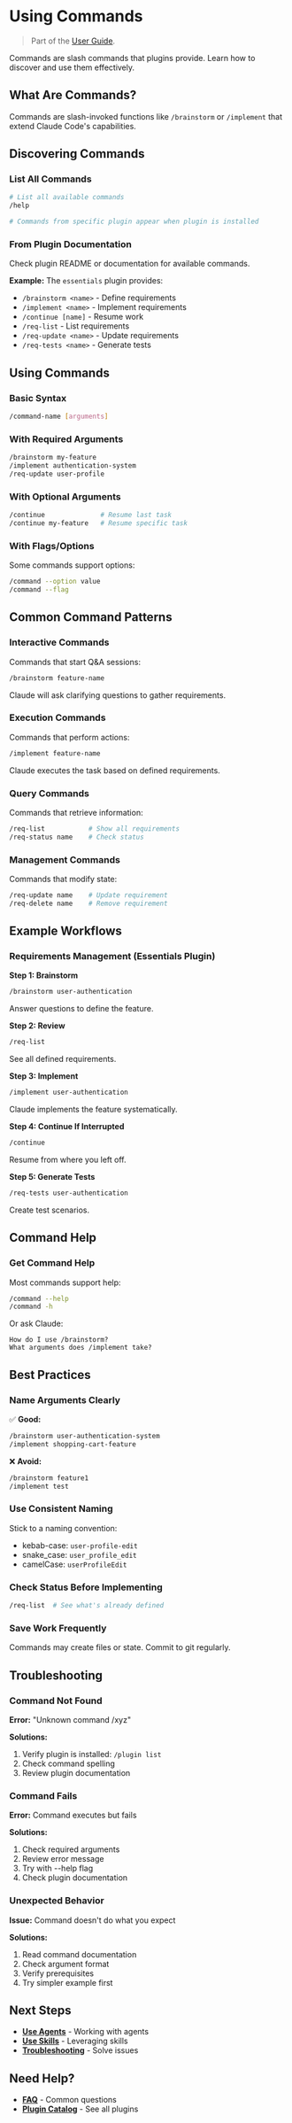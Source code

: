 # Using Commands
> Part of the [User Guide](index.md).

Commands are slash commands that plugins provide. Learn how to discover and use them effectively.

## What Are Commands?

Commands are slash-invoked functions like `/brainstorm` or `/implement` that extend Claude Code's capabilities.

## Discovering Commands

### List All Commands

```bash
# List all available commands
/help

# Commands from specific plugin appear when plugin is installed
```

### From Plugin Documentation

Check plugin README or documentation for available commands.

**Example:** The `essentials` plugin provides:
- `/brainstorm <name>` - Define requirements
- `/implement <name>` - Implement requirements
- `/continue [name]` - Resume work
- `/req-list` - List requirements
- `/req-update <name>` - Update requirements
- `/req-tests <name>` - Generate tests

## Using Commands

### Basic Syntax

```bash
/command-name [arguments]
```

### With Required Arguments

```bash
/brainstorm my-feature
/implement authentication-system
/req-update user-profile
```

### With Optional Arguments

```bash
/continue              # Resume last task
/continue my-feature   # Resume specific task
```

### With Flags/Options

Some commands support options:

```bash
/command --option value
/command --flag
```

## Common Command Patterns

### Interactive Commands

Commands that start Q&A sessions:

```bash
/brainstorm feature-name
```

Claude will ask clarifying questions to gather requirements.

### Execution Commands

Commands that perform actions:

```bash
/implement feature-name
```

Claude executes the task based on defined requirements.

### Query Commands

Commands that retrieve information:

```bash
/req-list           # Show all requirements
/req-status name    # Check status
```

### Management Commands

Commands that modify state:

```bash
/req-update name    # Update requirement
/req-delete name    # Remove requirement
```

## Example Workflows

### Requirements Management (Essentials Plugin)

**Step 1: Brainstorm**
```bash
/brainstorm user-authentication
```
Answer questions to define the feature.

**Step 2: Review**
```bash
/req-list
```
See all defined requirements.

**Step 3: Implement**
```bash
/implement user-authentication
```
Claude implements the feature systematically.

**Step 4: Continue If Interrupted**
```bash
/continue
```
Resume from where you left off.

**Step 5: Generate Tests**
```bash
/req-tests user-authentication
```
Create test scenarios.

## Command Help

### Get Command Help

Most commands support help:

```bash
/command --help
/command -h
```

Or ask Claude:

```
How do I use /brainstorm?
What arguments does /implement take?
```

## Best Practices

### Name Arguments Clearly

✅ **Good:**
```bash
/brainstorm user-authentication-system
/implement shopping-cart-feature
```

❌ **Avoid:**
```bash
/brainstorm feature1
/implement test
```

### Use Consistent Naming

Stick to a naming convention:
- kebab-case: `user-profile-edit`
- snake_case: `user_profile_edit`
- camelCase: `userProfileEdit`

### Check Status Before Implementing

```bash
/req-list  # See what's already defined
```

### Save Work Frequently

Commands may create files or state. Commit to git regularly.

## Troubleshooting

### Command Not Found

**Error:** "Unknown command /xyz"

**Solutions:**
1. Verify plugin is installed: `/plugin list`
2. Check command spelling
3. Review plugin documentation

### Command Fails

**Error:** Command executes but fails

**Solutions:**
1. Check required arguments
2. Review error message
3. Try with --help flag
4. Check plugin documentation

### Unexpected Behavior

**Issue:** Command doesn't do what you expect

**Solutions:**
1. Read command documentation
2. Check argument format
3. Verify prerequisites
4. Try simpler example first

## Next Steps

- **[Use Agents](using-agents.md)** - Working with agents
- **[Use Skills](using-skills.md)** - Leveraging skills
- **[Troubleshooting](troubleshooting.md)** - Solve issues

## Need Help?

- **[FAQ](faq.md)** - Common questions
- **[Plugin Catalog](../plugins/by-category.md)** - See all plugins
